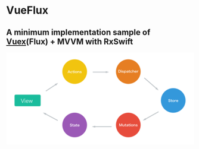# VueFlux  

## A minimum implementation sample of [Vuex](https://github.com/vuejs/vuex)(Flux) + MVVM with RxSwift

<div align="center">
<img src=./Asset/VueFlux.png>
</div>
